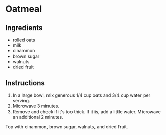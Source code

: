 # Oatmeal

## Ingredients

- rolled oats
- milk
- cinammon
- brown sugar
- walnuts
- dried fruit

## Instructions

1. In a large bowl, mix generous 1/4 cup oats and 3/4 cup water per serving.
2. Microwave 3 minutes.
3. Remove and check if it's too thick. If it is, add a little water. Microwave an additional 2 minutes.

Top with cinammon, brown sugar, walnuts, and dried fruit.
